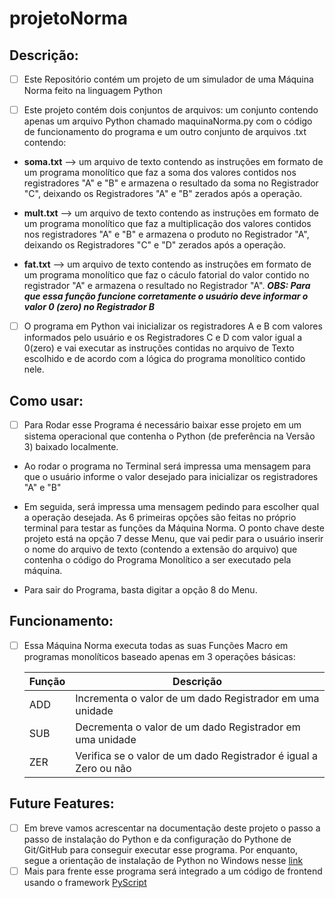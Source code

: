 # projetoNorma

## Descrição:

 - [ ] Este Repositório contém um projeto de um simulador de uma Máquina Norma feito na linguagem Python

 - [ ] Este projeto contém dois conjuntos de arquivos: um conjunto contendo apenas um arquivo Python chamado maquinaNorma.py com o código de funcionamento do programa e um outro conjunto de arquivos .txt contendo:

 - **soma.txt** --> um arquivo de texto contendo as instruções em formato de um programa monolítico que faz a soma dos valores contidos nos registradores "A" e "B" e armazena o resultado da soma no Registrador "C", deixando os Registradores "A" e "B" zerados após a operação.

 - **mult.txt** --> um arquivo de texto contendo as instruções em formato de um programa monolítico que faz a multiplicação dos valores contidos nos registradores "A" e "B" e armazena o produto no Registrador "A", deixando os Registradores "C" e "D" zerados após a operação.

 - **fat.txt** --> um arquivo de texto contendo as instruções em formato de um programa monolítico que faz o cáculo fatorial do valor contido no registrador "A" e armazena o resultado no Registrador "A".
 ***OBS: Para que essa função funcione corretamente o usuário deve informar o valor 0 (zero) no Registrador B***
 
 - [ ] O programa em Python vai inicializar os registradores A e B com valores informados pelo usuário e os Registradores C e D com valor igual a 0(zero) e vai executar as instruções contidas no arquivo de Texto escolhido e de acordo com a lógica do programa monolítico contido nele.

 ## Como usar:

 - [ ] Para Rodar esse Programa é necessário baixar esse projeto em um sistema operacional que contenha o Python (de preferência na Versão 3) baixado localmente.

- Ao rodar o programa no Terminal será impressa uma mensagem para que o usuário informe o valor desejado para inicializar os registradores "A" e "B"

- Em seguida, será impressa uma mensagem pedindo para escolher qual a operação desejada. As 6 primeiras opções são feitas no próprio terminal para testar as funções da Máquina Norma. O ponto chave deste projeto está na opção 7 desse Menu, que vai pedir para o usuário inserir o nome do arquivo de texto (contendo a extensão do arquivo) que contenha o código do Programa Monolítico a ser executado pela máquina.

- Para sair do Programa, basta digitar a opção 8 do Menu.

 ## Funcionamento:

 - [ ] Essa Máquina Norma executa todas as suas Funções Macro em programas monolíticos baseado apenas em 3 operações básicas: 
 
    | Função |  Descrição  |
    |-------------|--------|
    |     ADD     |  Incrementa o valor de um dado Registrador em uma unidade  |
    |     SUB    | Decrementa o valor de um dado Registrador em uma unidade |
    |     ZER     | Verifica se o valor de um dado Registrador é igual a Zero ou não |

 ## Future Features:

 - [ ] Em breve vamos acrescentar na documentação deste projeto o passo a passo de instalação do Python e da configuração do Pythone de Git/GitHub para conseguir executar esse programa. Por enquanto, segue a orientação de instalação de Python no Windows nesse [link](https://python.org.br/instalacao-windows/)
 - [ ] Mais para frente esse programa será integrado a um código de frontend usando o framework [PyScript](https://pyscript.net/)
